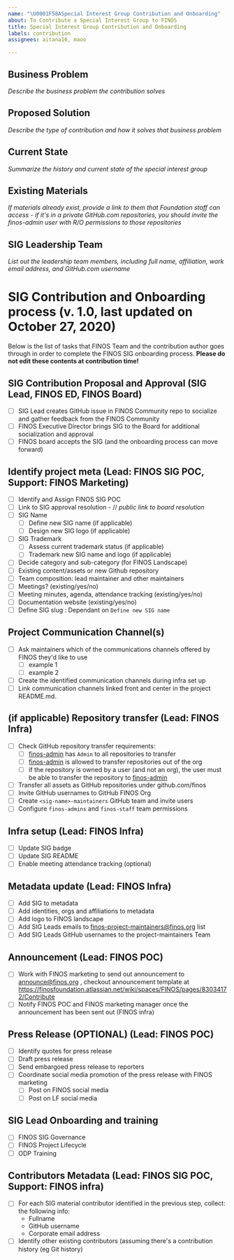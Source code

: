 ```yaml
---
name: "\U0001F58ASpecial Interest Group Contribution and Onboarding"
about: To Contribute a Special Interest Group to FINOS
title: Special Interest Group Contribution and Onboarding
labels: contribution
assignees: aitana16, maoo

---
```


## Business Problem
*Describe the business problem the contribution solves*
 
## Proposed Solution
*Describe the type of contribution and how it solves that business problem*
 
## Current State
*Summarize the history and current state of the special interest group*
 
## Existing Materials
*If materials already exist, provide a link to them that Foundation staff can access - if it's in a private GitHub.com repositories, you should invite the finos-admin user with R/O permissions to those repositories*

## SIG Leadership Team
*List out the leadership team members, including full name, affiliation, work email address, and GitHub.com username*

# SIG Contribution and Onboarding process (v. 1.0, last updated on October 27, 2020)
Below is the list of tasks that FINOS Team and the contribution author goes through in order to complete the FINOS SIG onboarding process. **Please do not edit these contents at contribution time!**

## SIG Contribution Proposal and Approval (SIG Lead, FINOS ED, FINOS Board)
- [ ] SIG Lead creates GitHub issue in FINOS Community repo to socialize and gather feedback from the FINOS Community
- [ ] FINOS Executive Director brings SIG to the Board for additional socialization and approval
- [ ] FINOS board accepts the SIG (and the onboarding process can move forward)

## Identify project meta (Lead: FINOS SIG POC, Support: FINOS Marketing)
- [ ] Identify and Assign FINOS SIG POC
- [ ] Link to SIG approval resolution - // _public link to board resolution_
- [ ] SIG Name
    - [ ] Define new SIG name (if applicable)
    - [ ] Design new SIG logo (if applicable)
- [ ] SIG Trademark
    - [ ] Assess current trademark status (if applicable)
    - [ ] Trademark new SIG name and logo (if applicable)
- [ ] Decide category and sub-category (for FINOS Landscape)
- [ ] Existing content/assets or new Github repository
- [ ] Team composition: lead maintainer and other maintainers
- [ ] Meetings? (existing/yes/no)
- [ ] Meeting minutes, agenda, attendance tracking (existing/yes/no)
- [ ] Documentation website (existing/yes/no)
- [ ] Define SIG slug : Dependant on `Define new SIG name`

## Project Communication Channel(s)
- [ ] Ask maintainers which of the communications channels offered by FINOS they'd like to use
    - [ ] example 1
    - [ ] example 2
- [ ] Create the identified communication channels during infra set up
- [ ] Link communication channels linked front and center in the project README.md.

## (if applicable) Repository transfer (Lead: FINOS Infra)
- [ ] Check GitHub repository transfer requirements:
  - [ ] [finos-admin](http://github.com/finos-admin) has `Admin` to all repositories to transfer
  - [ ] [finos-admin](http://github.com/finos-admin) is allowed to transfer repositories out of the org
  - [ ] if the repository is owned by a user (and not an org), the user must be able to transfer the repository to [finos-admin](http://github.com/finos-admin)
- [ ] Transfer all assets as GitHub repositories under github.com/finos
- [ ] Invite GitHub usernames to GitHub FINOS Org
- [ ] Create `<sig-name>-maintainers` GitHub team and invite users
- [ ] Configure `finos-admins` and `finos-staff` team permissions

## Infra setup (Lead: FINOS Infra)
- [ ] Update SIG badge
- [ ] Update SIG README
- [ ] Enable meeting attendance tracking (optional)

## Metadata update (Lead: FINOS Infra)
- [ ] Add SIG to metadata
- [ ] Add identities, orgs and affiliations to metadata
- [ ] Add logo to FINOS landscape
- [ ] Add SIG Leads emails to finos-project-maintainers@finos.org list
- [ ] Add SIG Leads GitHub usernames to the project-maintainers Team

## Announcement (Lead: FINOS POC)
- [ ] Work with FINOS marketing to send out announcement to announce@finos.org , checkout announcement template at https://finosfoundation.atlassian.net/wiki/spaces/FINOS/pages/83034172/Contribute
- [ ] Notify FINOS POC and FINOS marketing manager once the announcement has been sent out (FINOS infra)

## Press Release (OPTIONAL) (Lead: FINOS POC)
- [ ] Identify quotes for press release
- [ ] Draft press release
- [ ] Send embargoed press release to reporters
- [ ] Coordinate social media promotion of the press release with FINOS marketing 
    - [ ] Post on FINOS social media
    - [ ] Post on LF social media

## SIG Lead Onboarding and training
- [ ] FINOS SIG Governance
- [ ] FINOS Project Lifecycle
- [ ] ODP Training

## Contributors Metadata (Lead: FINOS SIG POC, Support: FINOS infra)
- [ ] For each SIG material contributor identified in the previous step, collect: the following info:
  - Fullname
  - GitHub username
  - Corporate email address
- [ ] Identify other existing contributors (assuming there's a contribution history (eg Git history)
